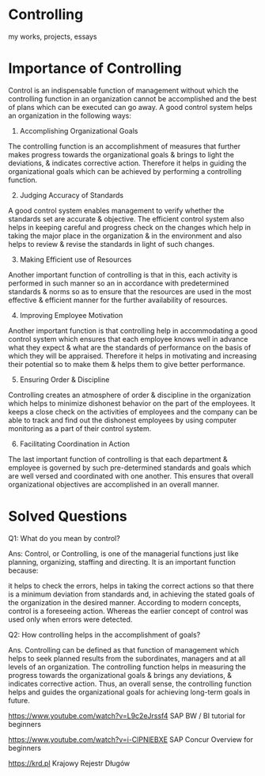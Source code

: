 # Controlling
my works, projects, essays


# Importance of Controlling

Control is an indispensable function of management without which the controlling function in an organization cannot be accomplished and the best of plans which can be executed can go away. A good control system helps an organization in the following ways:

1. Accomplishing Organizational Goals

The controlling function is an accomplishment of measures that further makes progress towards the organizational goals & brings to light the deviations, & indicates corrective action. Therefore it helps in guiding the organizational goals which can be achieved by performing a controlling function.

2. Judging Accuracy of Standards

A good control system enables management to verify whether the standards set are accurate & objective. The efficient control system also helps in keeping careful and progress check on the changes which help in taking the major place in the organization & in the environment and also helps to review & revise the standards in light of such changes.

3. Making Efficient use of Resources

Another important function of controlling is that in this, each activity is performed in such manner so an in accordance with predetermined standards & norms so as to ensure that the resources are used in the most effective & efficient manner for the further availability of resources.

4. Improving Employee Motivation

Another important function is that controlling help in accommodating a good control system which ensures that each employee knows well in advance what they expect & what are the standards of performance on the basis of which they will be appraised. Therefore it helps in motivating and increasing their potential so to make them & helps them to give better performance.

5. Ensuring Order & Discipline

Controlling creates an atmosphere of order & discipline in the organization which helps to minimize dishonest behavior on the part of the employees. It keeps a close check on the activities of employees and the company can be able to track and find out the dishonest employees by using computer monitoring as a part of their control system.

6. Facilitating Coordination in Action

The last important function of controlling is that each department & employee is governed by such pre-determined standards and goals which are well versed and coordinated with one another. This ensures that overall organizational objectives are accomplished in an overall manner.


# Solved Questions

Q1: What do you mean by control?

Ans: Control, or Controlling, is one of the managerial functions just like planning, organizing, staffing and directing. It is an important function because:

it helps to check the errors,
helps in taking the correct actions so that there is a minimum deviation from standards and,
in achieving the stated goals of the organization in the desired manner. According to modern concepts, control is a foreseeing action. Whereas the earlier concept of control was used only when errors were detected.

Q2: How controlling helps in the accomplishment of goals?

Ans. Controlling can be defined as that function of management which helps to seek planned results from the subordinates, managers and at all levels of an organization. The controlling function helps in measuring the progress towards the organizational goals & brings any deviations, & indicates corrective action. Thus, an overall sense, the controlling function helps and guides the organizational goals for achieving long-term goals in future.



https://www.youtube.com/watch?v=L9c2eJrssf4
SAP BW / BI tutorial for beginners



https://www.youtube.com/watch?v=i-ClPNlEBXE
SAP Concur Overview for beginners


https://krd.pl 
Krajowy Rejestr Długów
